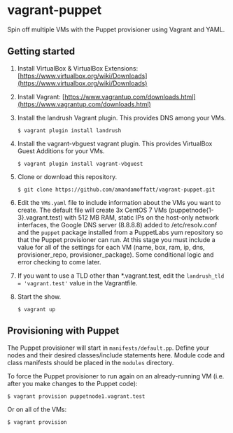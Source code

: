 # vagrant-puppet
Spin off multiple VMs with the Puppet provisioner using Vagrant and YAML. 

## Getting started
1. Install VirtualBox & VirtualBox Extensions: [https://www.virtualbox.org/wiki/Downloads](https://www.virtualbox.org/wiki/Downloads)
2. Install Vagrant: [https://www.vagrantup.com/downloads.html](https://www.vagrantup.com/downloads.html)
3. Install the landrush Vagrant plugin. This provides DNS among your VMs.

    ```$ vagrant plugin install landrush```

4. Install the vagrant-vbguest vagrant plugin. This provides VirtualBox Guest Additions for your VMs.

    ```$ vagrant plugin install vagrant-vbguest```

5. Clone or download this repository.

    ```$ git clone https://github.com/amandamoffatt/vagrant-puppet.git```

6. Edit the `VMs.yaml` file to include information about the VMs you want to create. The default file will create 3x CentOS 7 VMs (puppetnode{1-3}.vagrant.test) with 512 MB RAM, static IPs on the host-only network interfaces, the Google DNS server (8.8.8.8) added to /etc/resolv.conf and the `puppet` package installed from a PuppetLabs yum repository so that the Puppet provisioner can run. At this stage you must include a value for all of the settings for each VM (name, box, ram, ip, dns, provisioner_repo, provisioner_package). Some conditional logic and error checking to come later.

7. If you want to use a TLD other than *.vagrant.test, edit the `landrush_tld = 'vagrant.test'` value in the Vagrantfile.

8. Start the show. 

    ```$ vagrant up```

## Provisioning with Puppet 
The Puppet provisioner will start in `manifests/default.pp`. Define your nodes and their desired classes/include statements here. Module code and class manifests should be placed in the `modules` directory. 

To force the Puppet provisioner to run again on an already-running VM (i.e. after you make changes to the Puppet code):

   ```$ vagrant provision puppetnode1.vagrant.test```

Or on all of the VMs:

   ```$ vagrant provision```
